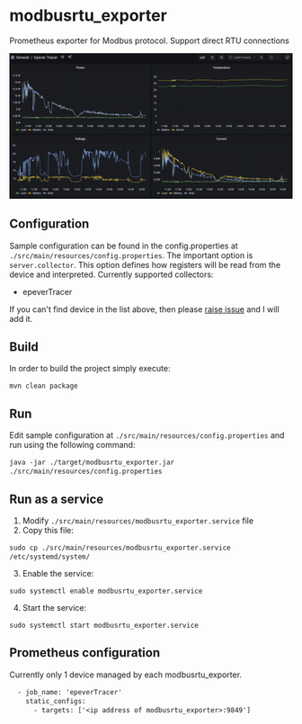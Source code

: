 # modbusrtu_exporter

Prometheus exporter for Modbus protocol. Support direct RTU connections

![grafana](docs/grafana.png)

## Configuration

Sample configuration can be found in the config.properties at ```./src/main/resources/config.properties```. The important option is ```server.collector```. This option defines how registers will be read from the device and interpreted. Currently supported collectors:

 * epeverTracer
 
If you can't find device in the list above, then please [raise issue](https://github.com/dernasherbrezon/modbusrtu_exporter/issues) and I will add it.

## Build

In order to build the project simply execute:

```
mvn clean package
```

## Run

Edit sample configuration at ```./src/main/resources/config.properties``` and run using the following command:

```
java -jar ./target/modbusrtu_exporter.jar ./src/main/resources/config.properties 
```

## Run as a service

1. Modify ```./src/main/resources/modbusrtu_exporter.service``` file
2. Copy this file:

```
sudo cp ./src/main/resources/modbusrtu_exporter.service /etc/systemd/system/
```

3. Enable the service:

```
sudo systemctl enable modbusrtu_exporter.service
```

4. Start the service:

```
sudo systemctl start modbusrtu_exporter.service
```

## Prometheus configuration

Currently only 1 device managed by each modbusrtu_exporter.

```
  - job_name: 'epeverTracer'
    static_configs:
      - targets: ['<ip address of modbusrtu_exporter>:9849']
```